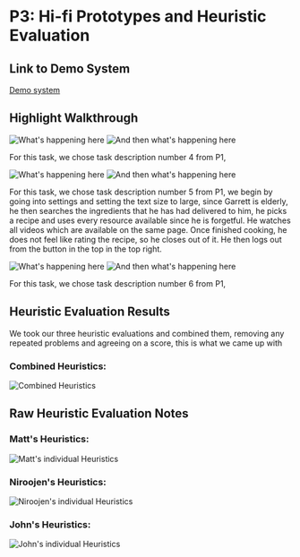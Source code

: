 # P3: Hi-fi Prototypes and Heuristic Evaluation

## Link to Demo System

[Demo system](http://www.yahoo.com)

## Highlight Walkthrough

![](http://lorempixel.com/550/450 "What's happening here")
![](http://lorempixel.com/550/450 "And then what's happening here")

For this task, we chose task description number 4 from P1,

![](http://lorempixel.com/550/450 "What's happening here")
![](http://lorempixel.com/550/450 "And then what's happening here")

For this task, we chose task description number 5 from P1, we begin by going into settings and setting the text size to large, since Garrett is elderly, he then searches the ingredients that he has had delivered to him, he picks a recipe and uses every resource available since he is forgetful. He watches all videos which are available on the same page. Once finished cooking, he does not feel like rating the recipe, so he closes out of it. He then logs out from the button in the top in the top right.

![](http://lorempixel.com/550/450 "What's happening here")
![](http://lorempixel.com/550/450 "And then what's happening here")

For this task, we chose task description number 6 from P1,

## Heuristic Evaluation Results

We took our three heuristic evaluations and combined them, removing any repeated problems and agreeing on a score, this is what we came up with

### Combined Heuristics:

![](https://raw.githubusercontent.com/mpowa705/mpowa705.github.io/master/images/combinedheuristic.png "Combined Heuristics")

## Raw Heuristic Evaluation Notes

### Matt's Heuristics:

![](https://raw.githubusercontent.com/mpowa705/mpowa705.github.io/master/images/mattheur.png "Matt's individual Heuristics")

### Niroojen's Heuristics:

![](https://raw.githubusercontent.com/mpowa705/mpowa705.github.io/master/images/nirheur.png "Niroojen's individual Heuristics")

### John's Heuristics:

![](https://raw.githubusercontent.com/mpowa705/mpowa705.github.io/master/images/johnheur.png "John's individual Heuristics")

